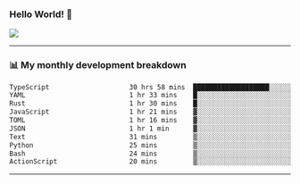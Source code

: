 ### Hello World! 👋

<a>
  <img align="center" src="https://github-readme-stats.vercel.app/api?username=megatunger&count_private=true&include_all_commits=true&bg_color=30,56CCF2,2F80ED&title_color=fff&text_color=fff" />
</a>

------
### 📊 My monthly development breakdown

<!--START_SECTION:waka-->

```txt
TypeScript                    30 hrs 58 mins  ███████████████████░░░░░░   75.59 %
YAML                          1 hr 33 mins    █░░░░░░░░░░░░░░░░░░░░░░░░   03.79 %
Rust                          1 hr 30 mins    █░░░░░░░░░░░░░░░░░░░░░░░░   03.67 %
JavaScript                    1 hr 21 mins    ▓░░░░░░░░░░░░░░░░░░░░░░░░   03.33 %
TOML                          1 hr 16 mins    ▓░░░░░░░░░░░░░░░░░░░░░░░░   03.09 %
JSON                          1 hr 1 min      ▓░░░░░░░░░░░░░░░░░░░░░░░░   02.50 %
Text                          31 mins         ▒░░░░░░░░░░░░░░░░░░░░░░░░   01.28 %
Python                        25 mins         ▒░░░░░░░░░░░░░░░░░░░░░░░░   01.05 %
Bash                          24 mins         ▒░░░░░░░░░░░░░░░░░░░░░░░░   01.01 %
ActionScript                  20 mins         ▒░░░░░░░░░░░░░░░░░░░░░░░░   00.85 %
```

<!--END_SECTION:waka-->

------
